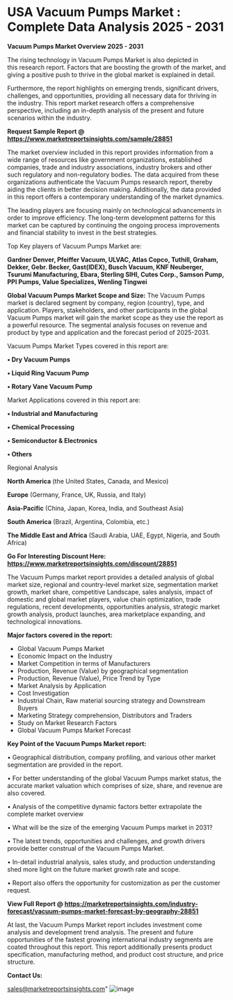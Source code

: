 # USA Vacuum Pumps Market : Complete Data Analysis 2025 - 2031

<Strong> Vacuum Pumps Market Overview 2025 - 2031</strong>

The rising technology in Vacuum Pumps Market is also depicted in this research report. Factors that are boosting the growth of the market, and giving a positive push to thrive in the global market is explained in detail.

Furthermore, the report highlights on emerging trends, significant drivers, challenges, and opportunities, providing all necessary data for thriving in the industry. This report market research offers a comprehensive perspective, including an in-depth analysis of the present and future scenarios within the industry.

<strong>Request Sample Report @ <a href=https://www.marketreportsinsights.com/sample/28851>https://www.marketreportsinsights.com/sample/28851</a></strong>

The market overview included in this report provides information from a wide range of resources like government organizations, established companies, trade and industry associations, industry brokers and other such regulatory and non-regulatory bodies. The data acquired from these organizations authenticate the Vacuum Pumps research report, thereby aiding the clients in better decision making. Additionally, the data provided in this report offers a contemporary understanding of the market dynamics.

The leading players are focusing mainly on technological advancements in order to improve efficiency. The long-term development patterns for this market can be captured by continuing the ongoing process improvements and financial stability to invest in the best strategies.

Top Key players of Vacuum Pumps Market are:

<strong>Gardner Denver, Pfeiffer Vacuum, ULVAC, Atlas Copco, Tuthill, Graham, Dekker, Gebr. Becker, Gast(IDEX), Busch Vacuum, KNF Neuberger, Tsurumi Manufacturing, Ebara, Sterling SIHI, Cutes Corp., Samson Pump, PPI Pumps, Value Specializes, Wenling Tingwei</strong>

<strong><b>Global Vacuum Pumps Market Scope and Size:</b></strong>
The Vacuum Pumps market is declared segment by company, region (country), type, and application. Players, stakeholders, and other participants in the global Vacuum Pumps market will gain the market scope as they use the report as a powerful resource. The segmental analysis focuses on revenue and product by type and application and the forecast period of 2025-2031.

Vacuum Pumps Market Types covered in this report are:

<strong>• Dry Vacuum Pumps

• Liquid Ring Vacuum Pump

• Rotary Vane Vacuum Pump</strong>

Market Applications covered in this report are:

<strong>• Industrial and Manufacturing

• Chemical Processing

• Semiconductor & Electronics

• Others</strong> 

Regional Analysis

<strong>North America</strong> (the United States, Canada, and Mexico)

<strong>Europe</strong> (Germany, France, UK, Russia, and Italy)

<strong>Asia-Pacific</strong> (China, Japan, Korea, India, and Southeast Asia)

<strong>South America</strong> (Brazil, Argentina, Colombia, etc.)

<strong>The Middle East and Africa</strong> (Saudi Arabia, UAE, Egypt, Nigeria, and South Africa)

<strong>Go For Interesting Discount Here: <a href=https://www.marketreportsinsights.com/discount/28851>https://www.marketreportsinsights.com/discount/28851</a></strong>

The Vacuum Pumps market report provides a detailed analysis of global market size, regional and country-level market size, segmentation market growth, market share, competitive Landscape, sales analysis, impact of domestic and global market players, value chain optimization, trade regulations, recent developments, opportunities analysis, strategic market growth analysis, product launches, area marketplace expanding, and technological innovations.

<strong><b>Major factors covered in the report:</b></strong>
<ul>
  <li>Global Vacuum Pumps Market </li>
  <li>Economic Impact on the Industry</li>
  <li>Market Competition in terms of Manufacturers</li>
  <li>Production, Revenue (Value) by geographical segmentation</li>
  <li>Production, Revenue (Value), Price Trend by Type</li>
  <li>Market Analysis by Application</li>
  <li>Cost Investigation</li>
  <li>Industrial Chain, Raw material sourcing strategy and Downstream Buyers</li>
  <li>Marketing Strategy comprehension, Distributors and Traders</li>
  <li>Study on Market Research Factors</li>
  <li>Global Vacuum Pumps Market Forecast</li>
</ul>

<strong><b>Key Point of the Vacuum Pumps Market report:</b></strong>

• Geographical distribution, company profiling, and various other market segmentation are provided in the report.

• For better understanding of the global Vacuum Pumps market status, the accurate market valuation which comprises of size, share, and revenue are also covered.

• Analysis of the competitive dynamic factors better extrapolate the complete market overview

• What will be the size of the emerging Vacuum Pumps market in 2031?

• The latest trends, opportunities and challenges, and growth drivers provide better construal of the Vacuum Pumps Market.

• In-detail industrial analysis, sales study, and production understanding shed more light on the future market growth rate and scope.

• Report also offers the opportunity for customization as per the customer request.

<strong><b>View Full Report @ <a href=https://marketreportsinsights.com/industry-forecast/vacuum-pumps-market-forecast-by-geography-28851>https://marketreportsinsights.com/industry-forecast/vacuum-pumps-market-forecast-by-geography-28851</a></b></strong>


At last, the Vacuum Pumps Market report includes investment come analysis and development trend analysis. The present and future opportunities of the fastest growing international industry segments are coated throughout this report. This report additionally presents product specification, manufacturing method, and product cost structure, and price structure.

<strong>Contact Us:</strong>

sales@marketreportsinsights.com"
![image](https://github.com/user-attachments/assets/c089cacc-19c5-4327-8527-0a8af832d8a3)
